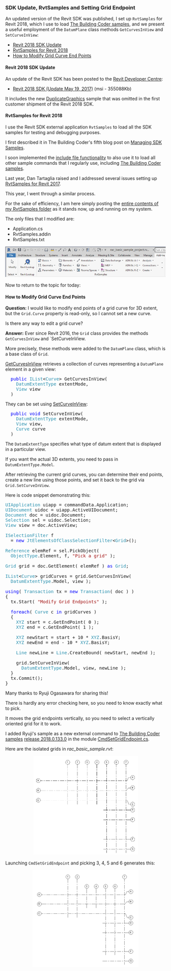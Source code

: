 <head>
<meta http-equiv="Content-Type" content="text/html; charset=utf-8">
<link rel="stylesheet" type="text/css" href="bc.css">
<script src="run_prettify.js" type="text/javascript"></script>
<!--
<script src="https://google-code-prettify.googlecode.com/svn/loader/run_prettify.js" type="text/javascript"></script>
-->
</head>

<!---

- 13012962 [通り芯の始終点（３D)を編集する方法]

SDK Update and RvtSamples 2018 @AutodeskForge #ForgeDevCon #RevitAPI @AutodeskRevit #bim #dynamobim http://bit.ly/mod_grid_point
SetCurveInView to modify grid endpoint @AutodeskForge #ForgeDevCon #RevitAPI @AutodeskRevit #bim #dynamobim http://bit.ly/mod_grid_point

An updated version of the Revit SDK was published, I set up <code>RvtSamples</code> for Revit 2018, which I use to load The Building Coder samples, and we present a useful employment of the <code>DatumPlane</code> class methods <code>GetCurvesInView</code> and <code>SetCurveInView</code>
&ndash; Revit 2018 SDK Update
&ndash; RvtSamples for Revit 2018
&ndash; How to Modify Grid Curve End Points...

-->

### SDK Update, RvtSamples and Setting Grid Endpoint

An updated version of the Revit SDK was published, I set up `RvtSamples` for Revit 2018, which I use to
load [The Building Coder samples](https://github.com/jeremytammik/the_building_coder_samples),
and we present a useful employment of the  `DatumPlane` class methods `GetCurvesInView` and `SetCurveInView`:

- [Revit 2018 SDK Update](#2)
- [RvtSamples for Revit 2018](#3)
- [How to Modify Grid Curve End Points](#4)


#### <a name="2"></a>Revit 2018 SDK Update

An update of the Revit SDK has been posted to
the [Revit Developer Centre](http://www.autodesk.com/developrevit):

- [Revit 2018 SDK (Update May 19, 2017)](http://download.autodesk.com/us/revit-sdk/REVIT_2018_SDK_1.msi) (msi - 355088Kb)

It includes the
new [DuplicateGraphics](http://thebuildingcoder.typepad.com/blog/2017/05/revit-2017-and-2018-sdk-samples.html#4.2) sample
that was omitted in the first customer shipment of the Revit 2018 SDK.


#### <a name="3"></a>RvtSamples for Revit 2018

I use the Revit SDK external application `RvtSamples` to load all the SDK samples for testing and debugging purposes.

I first described it in The Building Coder's fifth blog post
on [Managing SDK Samples](http://thebuildingcoder.typepad.com/blog/2008/08/managing-sdk-sa.html).

I soon implemented
the [include file functionality](http://thebuildingcoder.typepad.com/blog/2008/11/loading-the-building-coder-samples.html) to
also use it to load all other sample commands that I regularly use,
including [The Building Coder samples](https://github.com/jeremytammik/the_building_coder_samples).

Last year, Dan Tartaglia raised and I addressed several issues setting
up [RvtSamples for Revit 2017](http://thebuildingcoder.typepad.com/blog/2016/04/rvtsamples-for-revit-2017.html).

This year, I went through a similar process.

For the sake of efficiency, I am here simply posting
the [entire contents of my RvtSamples folder](zip/RvtSamples_2018.zip) as
it stands now, up and running on my system.

The only files that I modified are:

- Application.cs
- RvtSamples.addin
- RvtSamples.txt

<center>
<img src="img/rvtsamples_2018.png" alt="RvtSamples in Revit 2018" width="794">
</center>

Now to return to the topic for today:


#### <a name="4"></a>How to Modify Grid Curve End Points

**Question:** I would like to modify end points of a grid curve for 3D extent, but the `Grid.Curve` property is read-only, so I cannot set a new curve.

Is there any way to edit a grid curve?

**Answer:** Ever since Revit 2016, the `Grid` class provides the methods `GetCurvesInView` and `SetCurveInView.

More precisely, these methods were added to the `DatumPlane` class, which is a base class of `Grid`.

[GetCurvesInView](http://www.revitapidocs.com/2017/2f93dd88-baac-8e61-377e-b937f3faaff6.htm) retrieves a collection of curves representing a `DatumPlane` element in a given view:

<pre class="code">
  <span style="color:blue;">public</span>&nbsp;<span style="color:#2b91af;">IList</span>&lt;<span style="color:#2b91af;">Curve</span>&gt;&nbsp;GetCurvesInView(
  &nbsp;&nbsp;<span style="color:#2b91af;">DatumExtentType</span>&nbsp;extentMode,
  &nbsp;&nbsp;<span style="color:#2b91af;">View</span>&nbsp;view
  )
</pre>

They can be set using [SetCurveInView](http://www.revitapidocs.com/2017/eaff0038-34f2-03cf-185b-2872cffb84af.htm):

<pre class="code">
  <span style="color:blue;">public</span>&nbsp;<span style="color:blue;">void</span>&nbsp;SetCurveInView(
  &nbsp;&nbsp;<span style="color:#2b91af;">DatumExtentType</span>&nbsp;extentMode,
  &nbsp;&nbsp;<span style="color:#2b91af;">View</span>&nbsp;view,
  &nbsp;&nbsp;<span style="color:#2b91af;">Curve</span>&nbsp;curve
  )
</pre>

The `DatumExtentType` specifies what type of datum extent that is displayed in a particular view.

If you want the actual 3D extents, you need to pass in `DatumExtentType.Model`.

After retrieving the current grid curves, you can determine their end points, create a new line using those points, and set it back to the grid via `Grid.SetCurveInView`.

Here is code snippet demonstrating this:

<pre class="code">
<span style="color:#2b91af;">UIApplication</span>&nbsp;uiapp&nbsp;=&nbsp;commandData.Application;
<span style="color:#2b91af;">UIDocument</span>&nbsp;uidoc&nbsp;=&nbsp;uiapp.ActiveUIDocument;
<span style="color:#2b91af;">Document</span>&nbsp;doc&nbsp;=&nbsp;uidoc.Document;
<span style="color:#2b91af;">Selection</span>&nbsp;sel&nbsp;=&nbsp;uidoc.Selection;
<span style="color:#2b91af;">View</span>&nbsp;view&nbsp;=&nbsp;doc.ActiveView;

<span style="color:#2b91af;">ISelectionFilter</span>&nbsp;f
&nbsp;&nbsp;=&nbsp;<span style="color:blue;">new</span>&nbsp;<span style="color:#2b91af;">JtElementsOfClassSelectionFilter</span>&lt;<span style="color:#2b91af;">Grid</span>&gt;();

<span style="color:#2b91af;">Reference</span>&nbsp;elemRef&nbsp;=&nbsp;sel.PickObject(
&nbsp;&nbsp;<span style="color:#2b91af;">ObjectType</span>.Element,&nbsp;f,&nbsp;<span style="color:#a31515;">&quot;Pick&nbsp;a&nbsp;grid&quot;</span>&nbsp;);

<span style="color:#2b91af;">Grid</span>&nbsp;grid&nbsp;=&nbsp;doc.GetElement(&nbsp;elemRef&nbsp;)&nbsp;<span style="color:blue;">as</span>&nbsp;<span style="color:#2b91af;">Grid</span>;

<span style="color:#2b91af;">IList</span>&lt;<span style="color:#2b91af;">Curve</span>&gt;&nbsp;gridCurves&nbsp;=&nbsp;grid.GetCurvesInView(&nbsp;
&nbsp;&nbsp;<span style="color:#2b91af;">DatumExtentType</span>.Model,&nbsp;view&nbsp;);

<span style="color:blue;">using</span>(&nbsp;<span style="color:#2b91af;">Transaction</span>&nbsp;tx&nbsp;=&nbsp;<span style="color:blue;">new</span>&nbsp;<span style="color:#2b91af;">Transaction</span>(&nbsp;doc&nbsp;)&nbsp;)
{
&nbsp;&nbsp;tx.Start(&nbsp;<span style="color:#a31515;">&quot;Modify&nbsp;Grid&nbsp;Endpoints&quot;</span>&nbsp;);

&nbsp;&nbsp;<span style="color:blue;">foreach</span>(&nbsp;<span style="color:#2b91af;">Curve</span>&nbsp;c&nbsp;<span style="color:blue;">in</span>&nbsp;gridCurves&nbsp;)
&nbsp;&nbsp;{
&nbsp;&nbsp;&nbsp;&nbsp;<span style="color:#2b91af;">XYZ</span>&nbsp;start&nbsp;=&nbsp;c.GetEndPoint(&nbsp;0&nbsp;);
&nbsp;&nbsp;&nbsp;&nbsp;<span style="color:#2b91af;">XYZ</span>&nbsp;end&nbsp;=&nbsp;c.GetEndPoint(&nbsp;1&nbsp;);

&nbsp;&nbsp;&nbsp;&nbsp;<span style="color:#2b91af;">XYZ</span>&nbsp;newStart&nbsp;=&nbsp;start&nbsp;+&nbsp;10&nbsp;*&nbsp;<span style="color:#2b91af;">XYZ</span>.BasisY;
&nbsp;&nbsp;&nbsp;&nbsp;<span style="color:#2b91af;">XYZ</span>&nbsp;newEnd&nbsp;=&nbsp;end&nbsp;-&nbsp;10&nbsp;*&nbsp;<span style="color:#2b91af;">XYZ</span>.BasisY;

&nbsp;&nbsp;&nbsp;&nbsp;<span style="color:#2b91af;">Line</span>&nbsp;newLine&nbsp;=&nbsp;<span style="color:#2b91af;">Line</span>.CreateBound(&nbsp;newStart,&nbsp;newEnd&nbsp;);

&nbsp;&nbsp;&nbsp;&nbsp;grid.SetCurveInView(&nbsp;
&nbsp;&nbsp;&nbsp;&nbsp;&nbsp;&nbsp;<span style="color:#2b91af;">DatumExtentType</span>.Model,&nbsp;view,&nbsp;newLine&nbsp;);
&nbsp;&nbsp;}
&nbsp;&nbsp;tx.Commit();
}
</pre>

Many thanks to Ryuji Ogasawara for sharing this!

There is hardly any error checking here, so you need to know exactly what to pick.

It moves the grid endpoints vertically, so you need to select a vertically oriented grid for it to work.

I added Ryuji's sample as a new external command
to [The Building Coder samples](https://github.com/jeremytammik/the_building_coder_samples)
[release 2018.0.133.0](https://github.com/jeremytammik/the_building_coder_samples/releases/tag/2018.0.133.0) in the
module [CmdSetGridEndpoint.cs](https://github.com/jeremytammik/the_building_coder_samples/blob/master/BuildingCoder/BuildingCoder/CmdSetGridEndpoint.cs).

Here are the isolated grids in *rac_basic_sample.rvt*:

<center>
<img src="img/rac_basic_sample_project_grids.png" alt="Grids in rac_basic_sample.rvt" width="329">
</center>

Launching `CmdSetGridEndpoint` and picking 3, 4, 5 and 6 generates this:

<center>
<img src="img/rac_basic_sample_project_grids_mod.png" alt="Modified grid endpoints" width="332">
</center>
